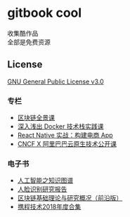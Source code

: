 # gitbook cool

收集酷作品  
全部是免费资源

## License
[GNU General Public License v3.0](LICENSE)




### 专栏
- [区块链全景课](https://gitbook.cn/gitchat/column/5b026d0dedd0d46379a7bc55)
- [深入浅出 Docker 技术栈实践课](https://gitbook.cn/gitchat/column/59e464726958416d85ae9207) 
- [React Native 实战：构建电商 App](https://gitbook.cn/gitchat/column/5aa8a68b0bb9e857450e2308)
- [CNCF X 阿里巴巴云原生技术公开课](https://gitbook.cn/gitchat/column/5d68b823de93ed72d6eca1bc)

### 电子书
- [人工智能之知识图谱](https://gitbook.cn/gitchat/geekbook/5c74aa0d6203c926b7ba98b9) 
- [人脸识别研究报告](https://gitbook.cn/gitchat/geekbook/5bc45e05046eb7300661459d) 
- [区块链基础理论与研究概况（前沿版）](https://gitbook.cn/gitchat/geekbook/5bd7ca208b3f803a63efe91b)
- [携程技术2018年度合集](https://gitbook.cn/gitchat/geekbook/5c4abd3b4ab8b926cf73acc5)
